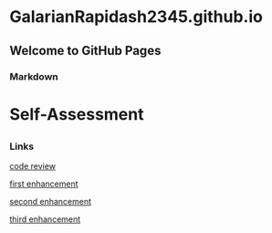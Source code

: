 # GalarianRapidash2345.github.io

## Welcome to GitHub Pages


### Markdown




# Self-Assessment
## 
### Links


[code review](https://galarianrapidash2345.github.io/Code-Review/)



[first enhancement](https://galarianrapidash2345.github.io/Enhancement-One/)


[second enhancement](https://galarianrapidash2345.github.io/Enhancement-Two/)

[third enhancement](https://galarianrapidash2345.github.io/Enhancement-Three/)




